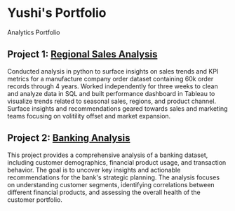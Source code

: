 # Yushi's Portfolio
Analytics Portfolio
## Project 1: [Regional Sales Analysis](https://github.com/yushiii03/Regional-Sales-Analysis)
Conducted analysis in python to surface insights on sales trends and KPI metrics for a manufacture company order dataset containing 60k order records through 4 years. Worked independently for three weeks to clean and analyze data in SQL and built performance dashboard in Tableau to visualize trends related to seasonal sales, regions, and product channel. Surface insights and recommendations geared towards sales and marketing teams focusing on volitility offset and market expansion.

## Project 2: [Banking Analysis](https://github.com/yushiii03/Banking-Analysis.git)
This project provides a comprehensive analysis of a banking dataset, including customer demographics, financial product usage, and transaction behavior. The goal is to uncover key insights and actionable recommendations for the bank's strategic planning. The analysis focuses on understanding customer segments, identifying correlations between different financial products, and assessing the overall health of the customer portfolio.
